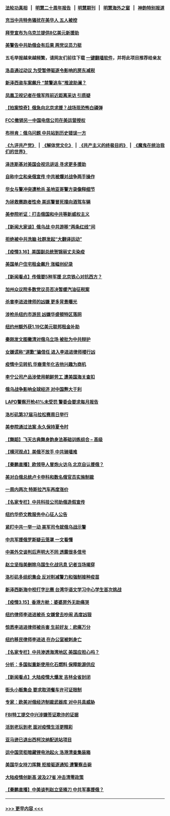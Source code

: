 #### [法轮功真相](https://github.com/gfw-breaker/truth/blob/master/README.md?t=0) &nbsp;&nbsp;|&nbsp;&nbsp; [明慧二十周年报告](https://github.com/gfw-breaker/mh-reports/blob/master/README.md?t=0) &nbsp;&nbsp;|&nbsp;&nbsp;[明慧期刊](https://github.com/gfw-breaker/mh-qikan) &nbsp;&nbsp;|&nbsp;&nbsp; [明慧海外之窗](https://github.com/gfw-breaker/mh-news/blob/master/README.md?t=0) &nbsp;&nbsp;|&nbsp;&nbsp; [神韵特别报道](https://github.com/gfw-breaker/mh-news/blob/master/shenyun.md?t=0)
#### [充当中共特务骚扰在美华人 五人被控](../pages/nsc412/n13651336.md?t=03170601) 
#### [拜登宣布为乌克兰提供8亿美元新援助](../pages/nsc412/n13651290.md?t=03170601) 
#### [美警告中共助俄会有后果 两党议员力挺](../pages/nsc412/n13650644.md?t=03170601) 
#### 五毛举报越来越频繁，请网友们前往下载 [一键翻墙软件](https://github.com/gfw-breaker/ssr-accounts)，并将此项目推荐给亲友
#### [洛县通过动议 为受暂停驱逐令影响的房东减税](../pages/nsc412/n13651259.md?t=03170601) 
#### [新泽西盗车案飙升 “禁警追车”推波助澜？](../pages/nsc412/n13651254.md?t=03170601) 
#### [凤凰卫视记者在俄军阵前近距离采访 引质疑](../pages/nsc412/n13651165.md?t=03170601) 
#### [【拍案惊奇】俄急向北京求援？战场现恐怖白磷弹](../pages/nsc412/n13650714.md?t=03170601) 
#### [FCC撤销另一中国电信公司在美运营授权](../pages/nsc412/n13651078.md?t=03170601) 
#### [布林肯：俄乌问题 中共站到历史错误一方](../pages/nsc412/n13651053.md?t=03170601) 
#### [《九评共产党》](https://github.com/begood0513/9ping.md/blob/master/README.md) &nbsp;|&nbsp; [《解体党文化》](../../../../jtdwh.md/blob/master/README.md)  &nbsp;|&nbsp; [《共产主义的终极目的》](../../../../gczydzjmd.md/blob/master/README.md) &nbsp;|&nbsp; [《魔鬼在统治我们的世界》](../../../../mgztzwmdsj.md/blob/master/README.md) 
#### [泽连斯基对美国会视讯讲话 寻求更多援助](../pages/nsc412/n13650906.md?t=03170601) 
#### [自称中立和亲俄宣传 中共被爆对战争两手操作](../pages/nsc412/n13650420.md?t=03170601) 
#### [华女与警冲突遭枪杀 圣地亚哥警方录像释细节](../pages/nsc412/n13649529.md?t=03170601) 
#### [为拯救赛跑者性命 美巡警冒死撞向酒驾车辆](../pages/nsc412/n13650245.md?t=03170601) 
#### [美参院听证：打击俄国和中共等新威权主义](../pages/nsc412/n13650648.md?t=03170601) 
#### [【新闻大家谈】俄乌战 中共游移“两条红线”间](../pages/nsc412/n13648890.md?t=03170601) 
#### [拒绝被中共洗脑 社群发起“大翻译运动”](../pages/nsc412/n13650120.md?t=03170601) 
#### [【疫情3.16】美国副总统贺锦丽丈夫染疫](../pages/nsc412/n13649709.md?t=03170601) 
#### [美国单户住宅租金飙升 涨幅创纪录](../pages/nsc412/n13648289.md?t=03170601) 
#### [【新闻看点】传俄要5种军援 北京铁心对抗西方？](../pages/nsc412/n13648413.md?t=03170601) 
#### [加州众议院多数党议员否决暂缓汽油征税案](../pages/nsc412/n13649200.md?t=03170601) 
#### [杀害李进进律师的凶嫌  更多背景曝光](../pages/nsc412/n13649222.md?t=03170601) 
#### [涉枪杀纽约市游民 凶嫌华盛顿特区落网](../pages/nsc412/n13649242.md?t=03170601) 
#### [纽约州额外获1.19亿美元联邦租金补助](../pages/nsc412/n13649239.md?t=03170601) 
#### [秦刚发文图撇清对俄乌立场 被批为中共辩护](../pages/nsc412/n13649053.md?t=03170601) 
#### [女嫌谎称“道歉”骗信任 进入李进进律师楼行凶](../pages/nsc412/n13649236.md?t=03170601) 
#### [疫情中见转机 华裔青年化吉他兴趣为商机](../pages/nsc412/n13649065.md?t=03170601) 
#### [李宁公司产品涉使用朝鲜劳工 遭美国海关查扣](../pages/nsc412/n13648805.md?t=03170601) 
#### [俄乌战争影响全球经济 对中国弊大于利](../pages/nsc412/n13649011.md?t=03170601) 
#### [LAPD警察开枪41%未受罚 警委会要求每月报告](../pages/nsc412/n13649005.md?t=03170601) 
#### [洛杉矶第37届马拉松赛周日举行](../pages/nsc412/n13648889.md?t=03170601) 
#### [美参院通过法案 永久保持夏令时](../pages/nsc412/n13648564.md?t=03170601) 
#### [【舞蹈】飞天古典舞身韵身法基础训练组合 – 高级](../pages/nsc412/n13648755.md?t=03170601) 
#### [【横河观点】美俄不放手 中共骑墙难](../pages/nsc412/n13648615.md?t=03170601) 
#### [【秦鹏直播】欧领导人冒炮火访乌 北京自认援俄？](../pages/nsc412/n13648602.md?t=03170601) 
#### [美对白俄总统卢卡申科和数名俄官员实施制裁](../pages/nsc412/n13648635.md?t=03170601) 
#### [一周内两次 特斯拉汽车再度涨价](../pages/nsc412/n13648301.md?t=03170601) 
#### [【名家专栏】中共科技公司助俄造假宣传](../pages/nsc412/n13647728.md?t=03170601) 
#### [纽约华侨文教服务中心征人公告](../pages/nsc412/n13648521.md?t=03170601) 
#### [紧盯中共一举一动 美军司令就俄乌战示警](../pages/nsc412/n13648238.md?t=03170601) 
#### [中共军援俄罗斯疑云笼罩 一文看懂](../pages/nsc412/n13648233.md?t=03170601) 
#### [中美外交谈判后声明大不同 透露很多信号](../pages/nsc412/n13648223.md?t=03170601) 
#### [赵立坚指美删除乌国生化战讯息 记者当场揭穿](../pages/nsc412/n13648112.md?t=03170601) 
#### [洛杉矶多组织集会 反对削减警力和强制接种疫苗](../pages/nsc412/n13646552.md?t=03170601) 
#### [新泽西新海中校打字比赛 台湾华语文学习中心学生首次挑战](../pages/nsc412/n13648115.md?t=03170601) 
#### [【疫情3.15】香港方舱：婆婆房外无助痛哭](../pages/nsc412/n13647182.md?t=03170601) 
#### [纽约律师李进进被杀 女嫌曾去吵闹 态度凶狠](../pages/nsc412/n13647131.md?t=03170601) 
#### [惊悉李进进律师被杀害 生前好友：悲痛万分](../pages/nsc412/n13647096.md?t=03170601) 
#### [纽约移民律师李进进 在办公室被刺身亡](../pages/nsc412/n13646840.md?t=03170601) 
#### [【名家专栏】中共渗透海湾地区 美国应担心吗？](../pages/nsc412/n13642995.md?t=03170601) 
#### [分析：多国拟重新使用化石燃料 保障能源供应](../pages/nsc412/n13647267.md?t=03170601) 
#### [【新闻看点】大陆疫情大爆发 吉林全省封闭](../pages/nsc412/n13645791.md?t=03170601) 
#### [街头小贩集会 要求取消餐车许可证限制](../pages/nsc412/n13646218.md?t=03170601) 
#### [专家：欧美对俄经济制裁武器库 对中共具威胁](../pages/nsc412/n13646597.md?t=03170601) 
#### [FBI特工提交中兴涉嫌签证欺诈的证据](../pages/nsc412/n13646447.md?t=03170601) 
#### [活到老玩到老 面对疫情生活更精彩](../pages/nsc412/n13646767.md?t=03170601) 
#### [亚马逊已退出西柯汶纳配送站项目](../pages/nsc412/n13646751.md?t=03170601) 
#### [运中国货柜暗藏锂电池起火 洛港清查集装箱](../pages/nsc412/n13646599.md?t=03170601) 
#### [美国华女持刀挥舞 拒接驱逐通知 遭警察击毙](../pages/nsc412/n13646561.md?t=03170601) 
#### [大陆疫情创新高 波及27省 冲击清零政策](../pages/nsc412/n13646360.md?t=03170601) 
#### [【秦鹏直播】中美谈判赵立坚捅刀 中共军事援俄？](../pages/nsc412/n13646324.md?t=03170601) 

----
#### [ >>> 更早内容 <<< ](../indexes/nsc412-earlier.md)
